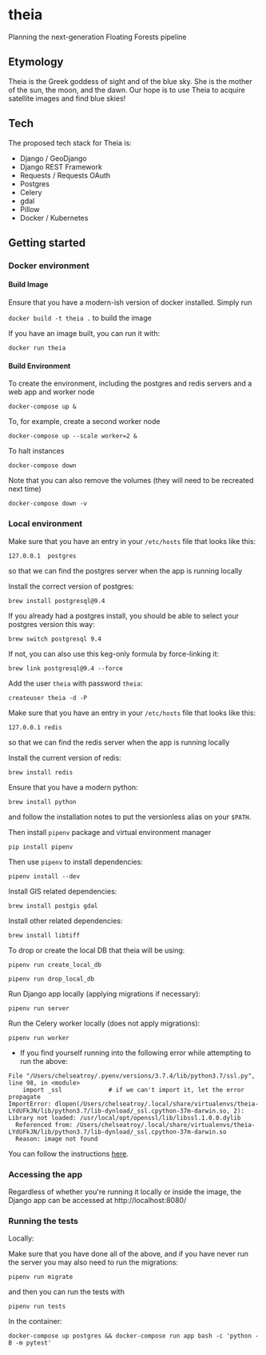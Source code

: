 # theia
Planning the next-generation Floating Forests pipeline

## Etymology

Theia is the Greek goddess of sight and of the blue sky. She is the mother of the sun, the moon, and the dawn. Our hope is to use Theia to acquire satellite images and find blue skies!

## Tech

The proposed tech stack for Theia is:

* Django / GeoDjango
* Django REST Framework
* Requests / Requests OAuth
* Postgres
* Celery
* gdal
* Pillow
* Docker / Kubernetes

## Getting started

### Docker environment

#### Build Image

Ensure that you have a modern-ish version of docker installed. Simply run

`docker build -t theia .` to build the image

If you have an image built, you can run it with:

`docker run theia`

#### Build Environment

To create the environment, including the postgres and redis servers and a web app and worker node

`docker-compose up &`

To, for example, create a second worker node

`docker-compose up --scale worker=2 &`

To halt instances

`docker-compose down`

Note that you can also remove the volumes (they will need to be recreated next time)

`docker-compose down -v`

### Local environment

Make sure that you have an entry in your `/etc/hosts` file that looks like this:

`127.0.0.1  postgres`

so that we can find the postgres server when the app is running locally

Install the correct version of postgres:

`brew install postgresql@9.4`

If you already had a postgres install, you should be able to select your postgres version this way:

`brew switch postgresql 9.4`

If not, you can also use this keg-only formula by force-linking it:

`brew link postgresql@9.4 --force`

Add the user `theia` with password `theia`:

`createuser theia -d -P`

Make sure that you have an entry in your `/etc/hosts` file that looks like this:

`127.0.0.1 redis`

so that we can find the redis server when the app is running locally

Install the current version of redis:

`brew install redis`

Ensure that you have a modern python:

`brew install python`

and follow the installation notes to put the versionless alias on your `$PATH`.

Then install `pipenv` package and virtual environment manager

`pip install pipenv`

Then use `pipenv` to install dependencies:

`pipenv install --dev`

Install GIS related dependencies:

`brew install postgis gdal`

Install other related dependencies:

`brew install libtiff`

To drop or create the local DB that theia will be using:

`pipenv run create_local_db`

`pipenv run drop_local_db`

Run Django app locally (applying migrations if necessary):

`pipenv run server`

Run the Celery worker locally (does not apply migrations):

`pipenv run worker`

- If you find yourself running into the following error while attempting to run the above:

```
File "/Users/chelseatroy/.pyenv/versions/3.7.4/lib/python3.7/ssl.py", line 98, in <module>
    import _ssl             # if we can't import it, let the error propagate
ImportError: dlopen(/Users/chelseatroy/.local/share/virtualenvs/theia-LYdUFkJN/lib/python3.7/lib-dynload/_ssl.cpython-37m-darwin.so, 2): Library not loaded: /usr/local/opt/openssl/lib/libssl.1.0.0.dylib
  Referenced from: /Users/chelseatroy/.local/share/virtualenvs/theia-LYdUFkJN/lib/python3.7/lib-dynload/_ssl.cpython-37m-darwin.so
  Reason: image not found
```  
You can follow the instructions [here](https://mithun.co/hacks/library-not-loaded-libcrypto-1-0-0-dylib-issue-in-mac/).

### Accessing the app

Regardless of whether you're running it locally or inside the image, the Django app can be accessed at http://localhost:8080/

### Running the tests

Locally:

Make sure that you have done all of the above, and if you have never run the server you may also need to run the migrations:

`pipenv run migrate`

and then you can run the tests with

`pipenv run tests`

In the container:

`docker-compose up postgres && docker-compose run app bash -c 'python -B -m pytest'`
